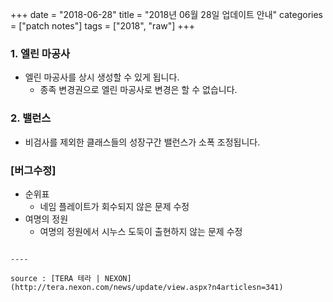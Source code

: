 +++
date = "2018-06-28"
title = "2018년 06월 28일 업데이트 안내"
categories = ["patch notes"]
tags = ["2018", "raw"]
+++

### 1. 엘린 마공사
- 엘린 마공사를 상시 생성할 수 있게 됩니다.
  - 종족 변경권으로 엘린 마공사로 변경은 할 수 없습니다.

### 2. 밸런스
- 비검사를 제외한 클래스들의 성장구간 밸런스가 소폭 조정됩니다.

### [버그수정]
- 순위표
  - 네임 플레이트가 회수되지 않은 문제 수정
- 여명의 정원
  - 여명의 정원에서 시누스 도둑이 출현하지 않는 문제 수정
```

----

source : [TERA 테라 | NEXON](http://tera.nexon.com/news/update/view.aspx?n4articlesn=341)
